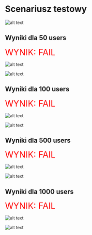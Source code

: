 <h1>Scenariusz testowy</h1>

![alt text](test_scenario.png)


<h2>Wyniki dla 50 users</h2>

<span style="color:red; font-size: 28px">WYNIK: FAIL</span>

![alt text](wyniki_screenshoty/results_50_1.png)

![alt text](wyniki_screenshoty/results_50_2.png)


<h2>Wyniki dla 100 users</h2>

<span style="color:red; font-size: 28px">WYNIK: FAIL</span>

![alt text](wyniki_screenshoty/results_100_1.png)

![alt text](wyniki_screenshoty/results_100_2.png)

<h2>Wyniki dla 500 users</h2>

<span style="color:red; font-size: 28px">WYNIK: FAIL</span>

![alt text](wyniki_screenshoty/results_500_1.png)

![alt text](wyniki_screenshoty/results_500_2.png)

<h2>Wyniki dla 1000 users</h2>

<span style="color:red; font-size: 28px">WYNIK: FAIL</span>

![alt text](wyniki_screenshoty/results_1000_1.png)

![alt text](wyniki_screenshoty/results_1000_2.png)